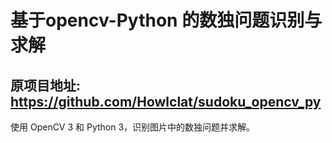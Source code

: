 # 基于opencv-Python 的数独问题识别与求解

## 原项目地址: https://github.com/Howlclat/sudoku_opencv_py
使用 OpenCV 3 和 Python 3，识别图片中的数独问题并求解。
